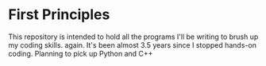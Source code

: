 # First Principles
This repository is intended to hold all the programs I'll be writing to brush up my coding skills.
again.
It's been almost 3.5 years since I stopped hands-on coding. Planning to pick up Python and C++ 
